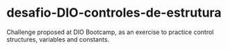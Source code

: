 # desafio-DIO-controles-de-estrutura
Challenge proposed at DIO Bootcamp, as an exercise to practice control structures, variables and constants.
